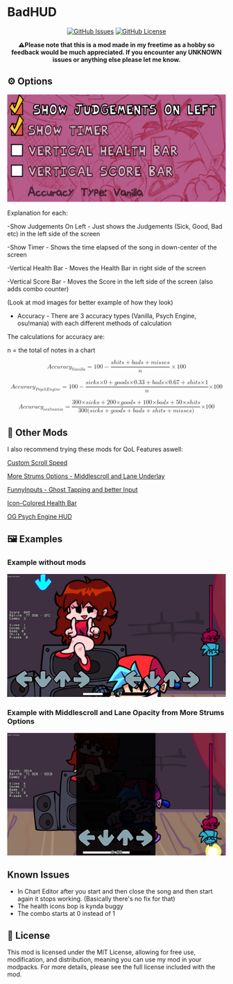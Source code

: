 # BadHUD

<p align="center">
  <a href="https://github.com/Starexify/BadHUD/issues"><img alt="GitHub Issues" src="https://img.shields.io/github/issues/Starexify/BadHUD?style=for-the-badge&color=96000C"></a>
  <a href="https://github.com/Starexify/BadHUD/blob/main/LICENSE"><img alt="GitHub License" src="https://img.shields.io/github/license/Starexify/BadHUD?style=for-the-badge&color=96000C"></a>
</p>

<p align="center">
    <strong>
        ⚠️Please note that this is a mod made in my freetime as a hobby so feedback would be much appreciated. If you encounter any UNKNOWN issues or anything else please let me know.
    </strong>
</p>

## ⚙️ Options

![Options](https://github.com/Starexify/Starexify/blob/main/resources/BadHUD/BadHUD-Options.png?raw=true)

Explanation for each:

-Show Judgements On Left - Just shows the Judgements (Sick, Good, Bad etc) in the left side of the screen

-Show Timer - Shows the time elapsed of the song in down-center of the screen

-Vertical Health Bar - Moves the Health Bar in right side of the screen

-Vertical Score Bar - Moves the Score in the left side of the screen (also adds combo counter)

(Look at mod images for better example of how they look)

- Accuracy - There are 3 accuracy types (Vanilla, Psych Engine, osu!mania) with each different methods of calculation

The calculations for accuracy are:

n = the total of notes in a chart

<math xmlns="http://www.w3.org/1998/Math/MathML" display="block">
  <mi>A</mi>
  <mi>c</mi>
  <mi>c</mi>
  <mi>u</mi>
  <mi>r</mi>
  <mi>a</mi>
  <mi>c</mi>
  <msub>
    <mi>y</mi>
    <mrow data-mjx-texclass="ORD">
      <mi>V</mi>
      <mi>a</mi>
      <mi>n</mi>
      <mi>i</mi>
      <mi>l</mi>
      <mi>l</mi>
      <mi>a</mi>
    </mrow>
  </msub>
  <mo>=</mo>
  <mn>100</mn>
  <mo>&#x2212;</mo>
  <mrow data-mjx-texclass="ORD">
    <mfrac>
      <mrow data-mjx-texclass="ORD">
        <mi>s</mi>
        <mi>h</mi>
        <mi>i</mi>
        <mi>t</mi>
        <mi>s</mi>
        <mo>+</mo>
        <mi>b</mi>
        <mi>a</mi>
        <mi>d</mi>
        <mi>s</mi>
        <mo>+</mo>
        <mi>m</mi>
        <mi>i</mi>
        <mi>s</mi>
        <mi>s</mi>
        <mi>e</mi>
        <mi>s</mi>
      </mrow>
      <mrow data-mjx-texclass="ORD">
        <mi>n</mi>
      </mrow>
    </mfrac>
  </mrow>
  <mo>&#xD7;</mo>
  <mn>100</mn>
</math>

<br>
<math xmlns="http://www.w3.org/1998/Math/MathML" display="block">
  <mi>A</mi>
  <mi>c</mi>
  <mi>c</mi>
  <mi>u</mi>
  <mi>r</mi>
  <mi>a</mi>
  <mi>c</mi>
  <msub>
    <mi>y</mi>
    <mrow data-mjx-texclass="ORD">
      <mi>P</mi>
      <mi>s</mi>
      <mi>y</mi>
      <mi>c</mi>
      <mi>h</mi>
      <mi>E</mi>
      <mi>n</mi>
      <mi>g</mi>
      <mi>i</mi>
      <mi>n</mi>
      <mi>e</mi>
    </mrow>
  </msub>
  <mo>=</mo>
  <mn>100</mn>
  <mo>&#x2212;</mo>
  <mrow data-mjx-texclass="ORD">
    <mfrac>
      <mrow data-mjx-texclass="ORD">
        <mi>s</mi>
        <mi>i</mi>
        <mi>c</mi>
        <mi>k</mi>
        <mi>s</mi>
        <mi>&#xD7;</mi>
        <mn>0</mn>
        <mo>+</mo>
        <mi>g</mi>
        <mi>o</mi>
        <mi>o</mi>
        <mi>d</mi>
        <mi>s</mi>
        <mi>&#xD7;</mi>
        <mn>0.33</mn>
        <mo>+</mo>
        <mi>b</mi>
        <mi>a</mi>
        <mi>d</mi>
        <mi>s</mi>
        <mi>&#xD7;</mi>
        <mn>0.67</mn>
        <mo>+</mo>
        <mi>s</mi>
        <mi>h</mi>
        <mi>i</mi>
        <mi>t</mi>
        <mi>s</mi>
        <mi>&#xD7;</mi>
        <mn>1</mn>
      </mrow>
      <mrow data-mjx-texclass="ORD">
        <mi>n</mi>
      </mrow>
    </mfrac>
  </mrow>
  <mi>&#xD7;</mi>
  <mn>100</mn>
</math>

<br>
<math xmlns="http://www.w3.org/1998/Math/MathML" display="block">
  <mi>A</mi>
  <mi>c</mi>
  <mi>c</mi>
  <mi>u</mi>
  <mi>r</mi>
  <mi>a</mi>
  <mi>c</mi>
  <msub>
    <mi>y</mi>
    <mrow data-mjx-texclass="ORD">
      <mi>o</mi>
      <mi>s</mi>
      <mi>u</mi>
      <mo>!</mo>
      <mi>m</mi>
      <mi>a</mi>
      <mi>n</mi>
      <mi>i</mi>
      <mi>a</mi>
    </mrow>
  </msub>
  <mo>=</mo>
  <mrow data-mjx-texclass="ORD">
    <mfrac>
      <mrow data-mjx-texclass="ORD">
        <mn>300</mn>
        <mi>&#xD7;</mi>
        <mi>s</mi>
        <mi>i</mi>
        <mi>c</mi>
        <mi>k</mi>
        <mi>s</mi>
        <mo>+</mo>
        <mn>200</mn>
        <mi>&#xD7;</mi>
        <mi>g</mi>
        <mi>o</mi>
        <mi>o</mi>
        <mi>d</mi>
        <mi>s</mi>
        <mo>+</mo>
        <mn>100</mn>
        <mi>&#xD7;</mi>
        <mi>b</mi>
        <mi>a</mi>
        <mi>d</mi>
        <mi>s</mi>
        <mo>+</mo>
        <mn>50</mn>
        <mi>&#xD7;</mi>
        <mi>s</mi>
        <mi>h</mi>
        <mi>i</mi>
        <mi>t</mi>
        <mi>s</mi>
      </mrow>
      <mrow data-mjx-texclass="ORD">
        <mn>300</mn>
        <mo stretchy="false">(</mo>
        <mi>s</mi>
        <mi>i</mi>
        <mi>c</mi>
        <mi>k</mi>
        <mi>s</mi>
        <mo>+</mo>
        <mi>g</mi>
        <mi>o</mi>
        <mi>o</mi>
        <mi>d</mi>
        <mi>s</mi>
        <mo>+</mo>
        <mi>b</mi>
        <mi>a</mi>
        <mi>d</mi>
        <mi>s</mi>
        <mo>+</mo>
        <mi>s</mi>
        <mi>h</mi>
        <mi>i</mi>
        <mi>t</mi>
        <mi>s</mi>
        <mo>+</mo>
        <mi>m</mi>
        <mi>i</mi>
        <mi>s</mi>
        <mi>s</mi>
        <mi>e</mi>
        <mi>s</mi>
        <mo stretchy="false">)</mo>
      </mrow>
    </mfrac>
  </mrow>
  <mi>&#xD7;</mi>
  <mn>100</mn>
</math>

## 🧩 Other Mods

I also recommend trying these mods for QoL Features aswell:

[Custom Scroll Speed](https://gamebanana.com/mods/511039)

[More Strums Options - Middlescroll and Lane Underlay](https://gamebanana.com/mods/519686)

[FunnyInputs - Ghost Tapping and better Input](https://gamebanana.com/mods/519072)

[Icon-Colored Health Bar](https://gamebanana.com/mods/511342)

[OG Psych Engine HUD](https://gamebanana.com/mods/511527)

## 🖼️ Examples

### Example without mods

![Example without mods](https://github.com/Starexify/Starexify/blob/main/resources/BadHUD/Example%20Simple.png?raw=true)

### Example with Middlescroll and Lane Opacity from More Strums Options

![Example with Middlescroll](https://github.com/Starexify/Starexify/blob/main/resources/BadHUD/Example%20with%20Middlescroll.png?raw=true)

## Known Issues

- In Chart Editor after you start and then close the song and then start again it stops working. (Basically there's no fix for that)
- The health icons bop is kynda buggy
- The combo starts at 0 instead of 1

## 📜 License

This mod is licensed under the MIT License, allowing for free use, modification, and distribution, meaning you can use my mod in your modpacks. For more details, please see the full license included with the mod.
